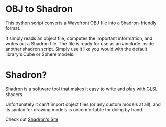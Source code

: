 # OBJ to Shadron
This python script converts a Wavefront OBJ file into a Shadron-friendly format.

It simply reads an object file, computes the important information, and writes
out a Shadron file. The file is ready for use as an #include inside another
shadron script. Simply use it like you would with the default library's Cube or
Sphere models.

# Shadron?
Shadron is a software tool that makes it easy to write and play with GLSL shaders.

Unfortunately it can't import object files (or any custom models at all), and its
syntax for drawing models is uncomfortable for doing by hand.

Check out [Shadron's Site](https://www.arteryengine.com/shadron/)
